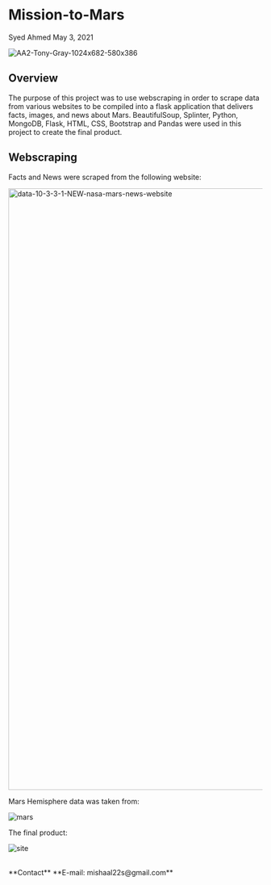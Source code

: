 # Mission-to-Mars

Syed Ahmed
May 3, 2021 

![AA2-Tony-Gray-1024x682-580x386](https://user-images.githubusercontent.com/45697471/116948697-2732cf80-ac4e-11eb-87b4-86e3b4825a1b.jpg)


## Overview 

The purpose of this project was to use webscraping in order to scrape data from various websites to be compiled into a flask application that delivers facts, images, and news about Mars. BeautifulSoup, Splinter, Python, MongoDB, Flask, HTML, CSS, Bootstrap and Pandas were used in this project to create the final product. 

## Webscraping 

Facts and News were scraped from the following website: 

<img width="1192" alt="data-10-3-3-1-NEW-nasa-mars-news-website" src="https://user-images.githubusercontent.com/45697471/116949100-3fefb500-ac4f-11eb-8edb-5979f36a5ab3.png">

Mars Hemisphere data was taken from: 

![mars](https://user-images.githubusercontent.com/45697471/116949159-6dd4f980-ac4f-11eb-95e6-feacfb5656a8.png)

The final product: 

![site](https://user-images.githubusercontent.com/45697471/116949282-bee4ed80-ac4f-11eb-8336-71ef8c49279b.png)

</br> 
**Contact**
**E-mail: mishaal22s@gmail.com**

